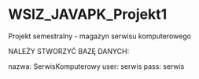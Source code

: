 # WSIZ_JAVAPK_Projekt1
Projekt semestralny - magazyn serwisu komputerowego

NALEŻY STWORZYĆ BAZĘ DANYCH:


nazwa: SerwisKomputerowy
user: serwis
pass: serwis
